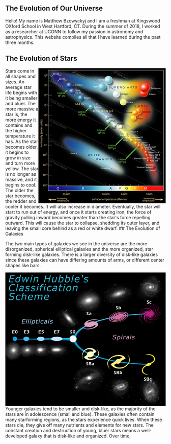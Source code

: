 ## The Evolution of Our Universe
Hello! My name is Matthew Bzowyckyj and I am a freshman at Kingswood OXford School in West Hartford, CT. During the summer of 2018, I worked as a researcher at UCONN to follow my passion in astronomy and astrophysics. This website compiles all that I have learned during the past three months. 


## The Evolution of Stars
<img align="right" src="Hertzsprung-Russel_Diagram.png">
Stars come in all shapes and sizes. An average star life begins with it being smaller and bluer. The more massive a star is, the more energy it contains and the higher temperature it has. As the star becomes older, it begins to grow in size and turn more yellow. The star 
is no longer as massive, and it begins to cool. The older the star becomes, the redder and cooler it becomes. It will also increase in diameter. Eventually, the star will start to run out of energy, and once it starts creating iron, the force of gravity pulling inward becomes greater than the star's force repelling outward. This will cause the star to collapse, shedding its outer layer, and leaving the small core behind as a red or white dwarf.
## The Evolution of Galaxies

  The two main types of galaxies we see in the universe are the more disorganized, spherical elliptical galaxies and the more organized, star forming disk-like galaxies. There is a larger diversity of disk-like galaxies since these galaxies can have differing amounts of arms, or different center shapes like bars.
  
<img align="right" src="Hubblefork.png">

  Younger galaxies tend to be smaller and disk-like, as the majority of the stars are in adolescence (small and blue). These galaxies often contain many starforming regions, as the stars experience quick lives. When these stars die, they give off many nutrients and elements for new stars. The constant creation and destruction of young, bluer stars means a well-developed galaxy that is disk-like and organized. Over time,

